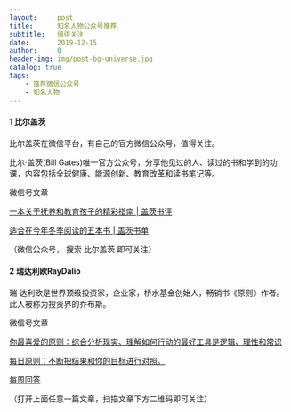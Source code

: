 ```yaml
---
layout:     post
title:      知名人物公众号推荐
subtitle:   值得关注
date:       2019-12-15
author:     0
header-img: img/post-bg-universe.jpg
catalog: true
tags:
    - 推荐微信公众号
    - 知名人物
---
```




#### 1 比尔盖茨

比尔盖茨在微信平台，有自己的官方微信公众号，值得关注。

比尔·盖茨(Bill Gates)唯一官方公众号，分享他见过的人、读过的书和学到的功课，内容包括全球健康、能源创新、教育改革和读书笔记等。

微信号文章

[一本关于抚养和教育孩子的精彩指南 | 盖茨书评](https://mp.weixin.qq.com/s/0BBjlDG2uwRV1LW2of4pKw)


[适合在今年冬季阅读的五本书 | 盖茨书单](https://mp.weixin.qq.com/s/yAHWNJS_sTMN-TkYF9ThvQ)

（微信公众号， 搜索 比尔盖茨 即可关注）



#### 2 瑞达利欧RayDalio

瑞·达利欧是世界顶级投资家，企业家，桥水基金创始人，畅销书《原则》作者。此人被称为投资界的乔布斯。

微信号文章

[你最喜爱的原则：综合分析现实、理解如何行动的最好工具是逻辑、理性和常识](https://mp.weixin.qq.com/s/v4AtFwvT67aq4tD2aw0v0w)

[每日原则：不断把结果和你的目标进行对照。](https://mp.weixin.qq.com/s/8rGFZM5KsdtZFiX0aKNE0g)

[每周回答](https://mp.weixin.qq.com/s/Y3JcGl_zZKtew7bh1EgQOg)

（打开上面任意一篇文章，扫描文章下方二维码即可关注）

